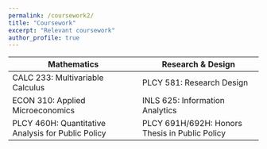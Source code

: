 ```yaml
---
permalink: /coursework2/
title: "Coursework"
excerpt: "Relevant coursework"
author_profile: true
---
```


Mathematics | Research & Design
--- | ---
CALC 233: Multivariable Calculus | PLCY 581: Research Design
ECON 310: Applied Microeconomics | INLS 625: Information Analytics
PLCY 460H: Quantitative Analysis for Public Policy | PLCY 691H/692H: Honors Thesis in Public Policy

